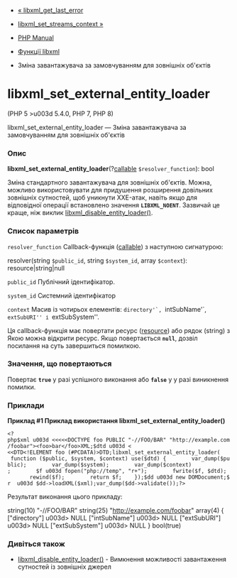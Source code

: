 - [« libxml_get_last_error](function.libxml-get-last-error.md)
- [libxml_set_streams_context
»](function.libxml-set-streams-context.md)

- [PHP Manual](index.md)
- [Функції libxml](ref.libxml.md)
- Зміна завантажувача за замовчуванням для зовнішніх об'єктів

# libxml_set_external_entity_loader

(PHP 5 \>u003d 5.4.0, PHP 7, PHP 8)

libxml_set_external_entity_loader — Зміна завантажувача за замовчуванням
для зовнішніх об'єктів

### Опис

**libxml_set_external_entity_loader**(?[callable](language.types.callable.md)
`$resolver_function`): bool

Зміна стандартного завантажувача для зовнішніх об'єктів. Можна, можливо
використовувати для придушення розширення довільних зовнішніх сутностей,
щоб уникнути XXE-атак, навіть якщо для відповідної операції
встановлено значення **`LIBXML_NOENT`**. Зазвичай це краще, ніж виклик
[libxml_disable_entity_loader()](function.libxml-disable-entity-loader.md).

### Список параметрів

`resolver_function`
Callback-функція ([callable](language.types.callable.md)) з наступною
сигнатурою:

resolver(string `$public_id`, string `$system_id`, array `$context`):
resource\|string\|null

`public_id`
Публічний ідентифікатор.

`system_id`
Системний ідентифікатор

`context`
Масив із чотирьох елементів: ``directory'`, ``intSubName'`,
``extSubURI'' і ``extSubSystem''.

Ця callback-функція має повертати ресурс
([resource](language.types.resource.md)) або рядок (string) з
Якою можна відкрити ресурс. Якщо повертається **`null`**, дозвіл
посилання на суть завершиться помилкою.

### Значення, що повертаються

Повертає **`true`** у разі успішного виконання або **`false`** у
у разі виникнення помилки.

### Приклади

**Приклад #1 Приклад використання
**libxml_set_external_entity_loader()****

` <?php$xml u003d <<<<<DOCTYPE foo PUBLIC "-//FOO/BAR" "http://example.com/foobar"><foo>bar</foo>XML;$dtd u003d < <<DTD<!ELEMENT foo (#PCDATA)>DTD;libxml_set_external_entity_loader(    function ($public, $system, $context) use($dtd) {        var_dump($public);        var_dump($system);        var_dump($context) ;        $f u003d fopen("php://temp", "r+");        fwrite($f, $dtd);        rewind($f);        return $f;    });$dd u003d new DOMDocument;$r  u003d $dd->loadXML($xml);var_dump($dd->validate());?> `

Результат виконання цього прикладу:

string(10) "-//FOO/BAR"
string(25) "http://example.com/foobar"
array(4) {
["directory"] u003d> NULL
["intSubName"] u003d> NULL
["extSubURI"] u003d> NULL
["extSubSystem"] u003d> NULL
}
bool(true)

### Дивіться також

- [libxml_disable_entity_loader()](function.libxml-disable-entity-loader.md) -
Вимкнення можливості завантаження сутностей із зовнішніх джерел
